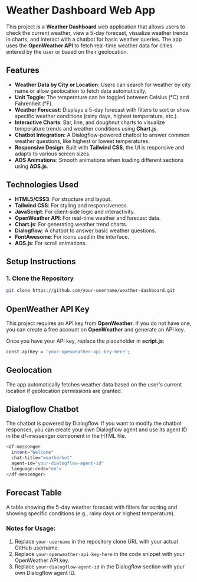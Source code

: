# Weather Dashboard Web App

This project is a **Weather Dashboard** web application that allows users to check the current weather, view a 5-day forecast, visualize weather trends in charts, and interact with a chatbot for basic weather queries. The app uses the **OpenWeather API** to fetch real-time weather data for cities entered by the user or based on their geolocation.

## Features

- **Weather Data by City or Location**: Users can search for weather by city name or allow geolocation to fetch data automatically.
- **Unit Toggle**: The temperature can be toggled between Celsius (°C) and Fahrenheit (°F).
- **Weather Forecast**: Displays a 5-day forecast with filters to sort or show specific weather conditions (rainy days, highest temperature, etc.).
- **Interactive Charts**: Bar, line, and doughnut charts to visualize temperature trends and weather conditions using **Chart.js**.
- **Chatbot Integration**: A Dialogflow-powered chatbot to answer common weather questions, like highest or lowest temperatures.
- **Responsive Design**: Built with **Tailwind CSS**, the UI is responsive and adapts to various screen sizes.
- **AOS Animations**: Smooth animations when loading different sections using **AOS.js**.

## Technologies Used

- **HTML5/CSS3**: For structure and layout.
- **Tailwind CSS**: For styling and responsiveness.
- **JavaScript**: For client-side logic and interactivity.
- **OpenWeather API**: For real-time weather and forecast data.
- **Chart.js**: For generating weather trend charts.
- **Dialogflow**: A chatbot to answer basic weather questions.
- **FontAwesome**: For icons used in the interface.
- **AOS.js**: For scroll animations.

## Setup Instructions

### 1. Clone the Repository

```bash
git clone https://github.com/your-username/weather-dashboard.git
```

## OpenWeather API Key

This project requires an API key from **OpenWeather**. If you do not have one, you can create a free account on **OpenWeather** and generate an API key.

Once you have your API key, replace the placeholder in **script.js**:
```bash
const apiKey = 'your-openweather-api-key-here';

```

## Geolocation

The app automatically fetches weather data based on the user's current location if geolocation permissions are granted.

## Dialogflow Chatbot


The chatbot is powered by Dialogflow. If you want to modify the chatbot responses, you can create your own Dialogflow agent and use its agent ID in the df-messenger component in the HTML file.

```bash
<df-messenger
  intent="Welcome"
  chat-title="weatherbot"
  agent-id="your-dialogflow-agent-id"
  language-code="en">
</df-messenger>


```

## Forecast Table
A table showing the 5-day weather forecast with filters for sorting and showing specific conditions (e.g., rainy days or highest temperature).



### Notes for Usage:
1. Replace `your-username` in the repository clone URL with your actual GitHub username.
2. Replace `your-openweather-api-key-here` in the code snippet with your OpenWeather API key.
3. Replace `your-dialogflow-agent-id` in the Dialogflow section with your own Dialogflow agent ID.


